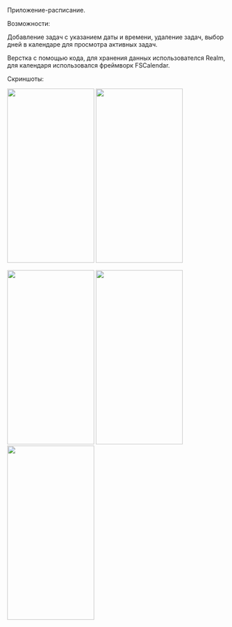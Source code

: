 Приложение-расписание.

Возможности:

Добавление задач с указанием даты и времени, удаление задач, выбор дней в календаре для просмотра активных задач.

Верстка с помощью кода, для хранения данных использователся Realm, для календаря использовался фреймворк FSCalendar.

Скриншоты:

<img src= "https://user-images.githubusercontent.com/43990145/149238860-0720e3e6-2157-4f5a-8854-f8756c501373.png" width="200" height="400"/> <img src= "https://user-images.githubusercontent.com/43990145/149238863-ead3319b-1d87-4e8e-811f-29e9477424b4.png" width="200" height="400"/>

<img src= "https://user-images.githubusercontent.com/43990145/149238867-c03b5174-c9c9-49f8-8ffd-b59250c03ead.png" width="200" height="400"/> <img src= "https://user-images.githubusercontent.com/43990145/149238869-bb3c03ab-becc-4473-bfe3-41eaf198780e.png" width="200" height="400"/> <img src= "https://user-images.githubusercontent.com/43990145/149238842-94d8dbd9-25d8-43fd-80c7-4709629a15b0.png" width="200" height="400"/>
